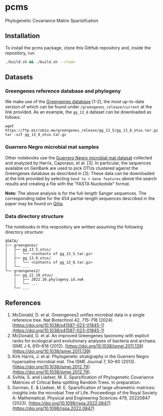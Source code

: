 # pcms
Phylogenetic Covariance Matrix Sparisifcation

## Installation

To install the pcms package, clone this GitHub repository and, inside the repository, run

```bash
./build.sh && ./build.sh --clean
```

## Datasets

### Greengenes reference database and phylogeny

We make use of the [Greengenes database](https://ftp.microbio.me/greengenes_release/) [1-2], the most up-to-date version of which can be found under `/greengenes_release/current` at the link provided.
As an example, the `gg_13_8` dataset can be downloaded as follows:

```
wget https://ftp.microbio.me/greengenes_release/gg_13_5/gg_13_8_otus.tar.gz
tar -xzf gg_13_8_otus.tar.gz
```

### Guerrero Negro microbial mat samples

Other notebooks use the [Guerrero Negro microbial mat datasat](https://www.ncbi.nlm.nih.gov/nuccore/?term=JN427016%3AJN539989%5BAccession%5D) collected and analyzed by Harris, Caporaso, et al. [3].
In particular, the sequences available on GenBank are used to pick OTUs clustered against the Greengenes database as described in [3].
These data can be downloaded at the link provided by selecting `Send to > Gene features` above the search results and creating a file with the "FASTA Nucleotide" format.

**Note:** The above analysis is for the full-length Sanger sequences.
The corresponding table for the 454 partial-length sequences described in the paper may be found on [Qiita](https://qiita.ucsd.edu/study/description/1200#).

### Data directory structure

The notebooks in this respository are written assuming the following directory structure:

```
$DATA/
├── greengenes/
│   ├── gg_13_5_otus/
│   │   └── <contents of gg_13_5.tar.gz>
│   ├── gg_13_8_otus/
│   │   └── <contents of gg_13_8.tar.gz>
│   └── ...
└── greengenes2/
    ├── gg_22_10_otus/
    |   ├── 2022.10.phylogeny.id.nwk
    │   └── ...
    └── ...
```

## References

1. McDonald, D. et al. Greengenes2 unifies microbial data in a single reference tree. Nat Biotechnol 42, 715–718 (2024). [https://doi.org/10.1038/s41587-023-01845-1](https://doi.org/10.1038/s41587-023-01845-1)
2. McDonald, D. et al. An improved Greengenes taxonomy with explicit ranks for ecological and evolutionary analyses of bacteria and archaea. ISME J 6, 610–618 (2012). [https://doi.org/10.1038/ismej.2011.139](https://doi.org/10.1038/ismej.2011.139)
3. Kirk Harris, J. et al. Phylogenetic stratigraphy in the Guerrero Negro hypersaline microbial mat. The ISME Journal 7, 50–60 (2013). [https://doi.org/10.1038/ismej.2012.79](https://doi.org/10.1038/ismej.2012.79).
4. Svihla, S. and Lladser, M. E. Sparsification of Phylogenetic Covariance Matrices
of Critical Beta-splitting Random Trees. In preparation.
5. Gorman, E. & Lladser, M. E. Sparsification of large ultrametric matrices: insights into the microbial Tree of Life. Proceedings of the Royal Society A: Mathematical, Physical and Engineering Sciences 479, 20220847 (2023). [https://doi.org/10.1098/rspa.2022.0847](https://doi.org/10.1098/rspa.2022.0847)
